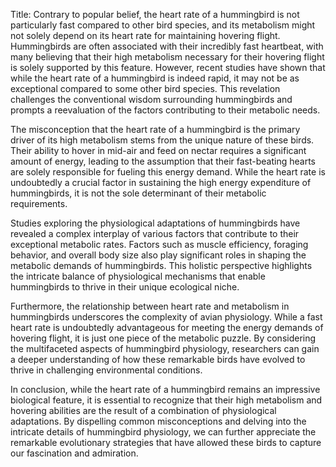 Title: Contrary to popular belief, the heart rate of a hummingbird is not particularly fast compared to other bird species, and its metabolism might not solely depend on its heart rate for maintaining hovering flight.
Hummingbirds are often associated with their incredibly fast heartbeat, with many believing that their high metabolism necessary for their hovering flight is solely supported by this feature. However, recent studies have shown that while the heart rate of a hummingbird is indeed rapid, it may not be as exceptional compared to some other bird species. This revelation challenges the conventional wisdom surrounding hummingbirds and prompts a reevaluation of the factors contributing to their metabolic needs.

The misconception that the heart rate of a hummingbird is the primary driver of its high metabolism stems from the unique nature of these birds. Their ability to hover in mid-air and feed on nectar requires a significant amount of energy, leading to the assumption that their fast-beating hearts are solely responsible for fueling this energy demand. While the heart rate is undoubtedly a crucial factor in sustaining the high energy expenditure of hummingbirds, it is not the sole determinant of their metabolic requirements.

Studies exploring the physiological adaptations of hummingbirds have revealed a complex interplay of various factors that contribute to their exceptional metabolic rates. Factors such as muscle efficiency, foraging behavior, and overall body size also play significant roles in shaping the metabolic demands of hummingbirds. This holistic perspective highlights the intricate balance of physiological mechanisms that enable hummingbirds to thrive in their unique ecological niche.

Furthermore, the relationship between heart rate and metabolism in hummingbirds underscores the complexity of avian physiology. While a fast heart rate is undoubtedly advantageous for meeting the energy demands of hovering flight, it is just one piece of the metabolic puzzle. By considering the multifaceted aspects of hummingbird physiology, researchers can gain a deeper understanding of how these remarkable birds have evolved to thrive in challenging environmental conditions.

In conclusion, while the heart rate of a hummingbird remains an impressive biological feature, it is essential to recognize that their high metabolism and hovering abilities are the result of a combination of physiological adaptations. By dispelling common misconceptions and delving into the intricate details of hummingbird physiology, we can further appreciate the remarkable evolutionary strategies that have allowed these birds to capture our fascination and admiration.